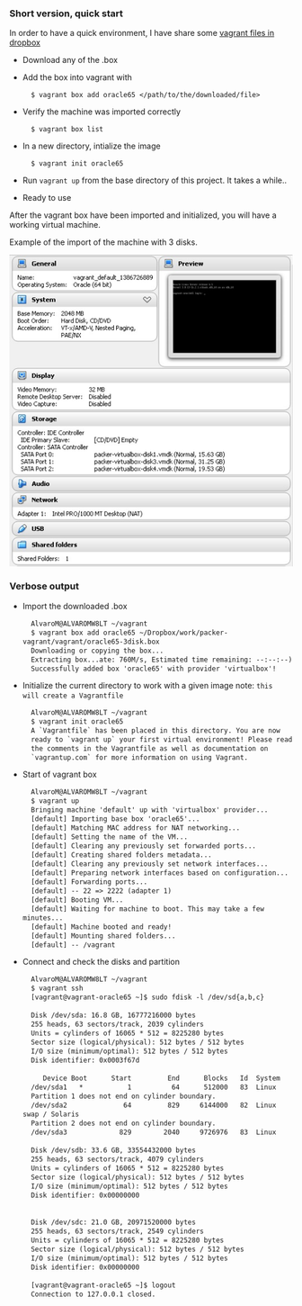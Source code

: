 ### Short version, quick start

In order to have a quick environment, I have share some [vagrant files in dropbox]

- Download any of the <name>.box

- Add the box into vagrant with 

		$ vagrant box add oracle65 </path/to/the/downloaded/file>

- Verify the machine was imported correctly

		$ vagrant box list

- In a new directory, intialize the image

		$ vagrant init oracle65

- Run `vagrant up` from the base directory of this project. It takes a while..

- Ready to use

After the vagrant box have been imported and initialized, you will have a working virtual machine.

Example of the import of the machine with 3 disks.

![oracle65-3disks](screenshots/oracle65-3disks.jpg)

### Verbose output

* Import the downloaded <image>.box

		AlvaroM@ALVAROMW8LT ~/vagrant
		$ vagrant box add oracle65 ~/Dropbox/work/packer-vagrant/vagrant/oracle65-3disk.box
		Downloading or copying the box...
		Extracting box...ate: 760M/s, Estimated time remaining: --:--:--)
		Successfully added box 'oracle65' with provider 'virtualbox'!


* Initialize the current directory to work with a given image
note: `this will create a Vagrantfile`

		AlvaroM@ALVAROMW8LT ~/vagrant
		$ vagrant init oracle65
		A `Vagrantfile` has been placed in this directory. You are now
		ready to `vagrant up` your first virtual environment! Please read
		the comments in the Vagrantfile as well as documentation on
		`vagrantup.com` for more information on using Vagrant.

* Start of vagrant box

		AlvaroM@ALVAROMW8LT ~/vagrant
		$ vagrant up
		Bringing machine 'default' up with 'virtualbox' provider...
		[default] Importing base box 'oracle65'...
		[default] Matching MAC address for NAT networking...
		[default] Setting the name of the VM...
		[default] Clearing any previously set forwarded ports...
		[default] Creating shared folders metadata...
		[default] Clearing any previously set network interfaces...
		[default] Preparing network interfaces based on configuration...
		[default] Forwarding ports...
		[default] -- 22 => 2222 (adapter 1)
		[default] Booting VM...
		[default] Waiting for machine to boot. This may take a few minutes...
		[default] Machine booted and ready!
		[default] Mounting shared folders...
		[default] -- /vagrant

* Connect and check the disks and partition

		AlvaroM@ALVAROMW8LT ~/vagrant
		$ vagrant ssh
		[vagrant@vagrant-oracle65 ~]$ sudo fdisk -l /dev/sd{a,b,c}

		Disk /dev/sda: 16.8 GB, 16777216000 bytes
		255 heads, 63 sectors/track, 2039 cylinders
		Units = cylinders of 16065 * 512 = 8225280 bytes
		Sector size (logical/physical): 512 bytes / 512 bytes
		I/O size (minimum/optimal): 512 bytes / 512 bytes
		Disk identifier: 0x0003f67d

		   Device Boot      Start         End      Blocks   Id  System
		/dev/sda1   *           1          64      512000   83  Linux
		Partition 1 does not end on cylinder boundary.
		/dev/sda2              64         829     6144000   82  Linux swap / Solaris
		Partition 2 does not end on cylinder boundary.
		/dev/sda3             829        2040     9726976   83  Linux

		Disk /dev/sdb: 33.6 GB, 33554432000 bytes
		255 heads, 63 sectors/track, 4079 cylinders
		Units = cylinders of 16065 * 512 = 8225280 bytes
		Sector size (logical/physical): 512 bytes / 512 bytes
		I/O size (minimum/optimal): 512 bytes / 512 bytes
		Disk identifier: 0x00000000


		Disk /dev/sdc: 21.0 GB, 20971520000 bytes
		255 heads, 63 sectors/track, 2549 cylinders
		Units = cylinders of 16065 * 512 = 8225280 bytes
		Sector size (logical/physical): 512 bytes / 512 bytes
		I/O size (minimum/optimal): 512 bytes / 512 bytes
		Disk identifier: 0x00000000

		[vagrant@vagrant-oracle65 ~]$ logout
		Connection to 127.0.0.1 closed.

[vagrant files in dropbox]: https://www.dropbox.com/sh/3ks3e34en9bbec9/zjtqkm71RD/vagrant 

